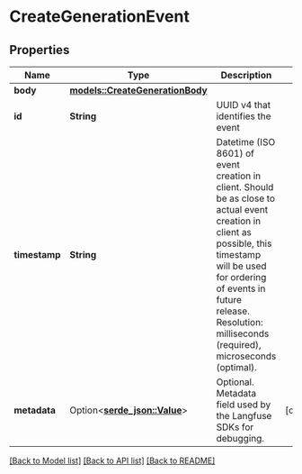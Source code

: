 # CreateGenerationEvent

## Properties

Name | Type | Description | Notes
------------ | ------------- | ------------- | -------------
**body** | [**models::CreateGenerationBody**](CreateGenerationBody.md) |  | 
**id** | **String** | UUID v4 that identifies the event | 
**timestamp** | **String** | Datetime (ISO 8601) of event creation in client. Should be as close to actual event creation in client as possible, this timestamp will be used for ordering of events in future release. Resolution: milliseconds (required), microseconds (optimal). | 
**metadata** | Option<[**serde_json::Value**](.md)> | Optional. Metadata field used by the Langfuse SDKs for debugging. | [optional]

[[Back to Model list]](../README.md#documentation-for-models) [[Back to API list]](../README.md#documentation-for-api-endpoints) [[Back to README]](../README.md)


